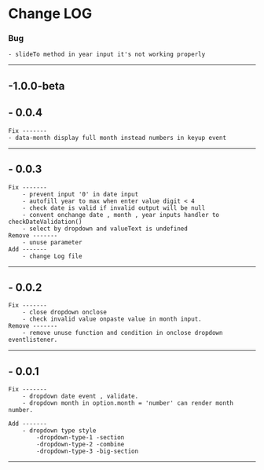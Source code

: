 # Change LOG
### Bug 
    - slideTo method in year input it's not working properly
    
---------------------------------
## -1.0.0-beta

## - 0.0.4
    Fix -------
    - data-month display full month instead numbers in keyup event 

--------------------------------

## - 0.0.3
    Fix -------
        - prevent input '0' in date input
        - autofill year to max when enter value digit < 4  
        - check date is valid if invalid output will be null
        - convent onchange date , month , year inputs handler to checkDateValidation()
        - select by dropdown and valueText is undefined
    Remove -------
        - unuse parameter
    Add -------
        - change Log file
    
---------------------------------

## - 0.0.2
    Fix -------
        - close dropdown onclose 
        - check invalid value onpaste value in month input.
    Remove -------
        - remove unuse function and condition in onclose dropdown eventlistener.

---------------------------------

## - 0.0.1
    Fix ------- 
        - dropdown date event , validate. 
        - dropdown month in option.month = 'number' can render month number.

    Add -------
        - dropdown type style
            -dropdown-type-1 -section
            -dropdown-type-2 -combine
            -dropdown-type-3 -big-section


---------------------------------
